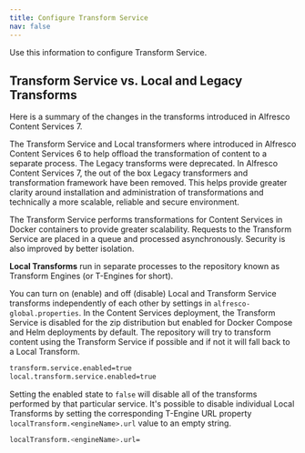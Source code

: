 ```yaml
---
title: Configure Transform Service
nav: false
---
```


Use this information to configure Transform Service.

## Transform Service vs. Local and Legacy Transforms

Here is a summary of the changes in the transforms introduced in Alfresco Content Services 7.

The Transform Service and Local transformers where introduced in Alfresco Content Services 6 to help offload the 
transformation of content to a separate process. The Legacy transforms were deprecated. In Alfresco Content Services 7, 
the out of the box Legacy transformers and transformation framework have been removed. This helps provide greater clarity 
around installation and administration of transformations and technically a more scalable, reliable and secure environment.

The Transform Service performs transformations for Content Services in Docker containers to provide greater scalability. 
Requests to the Transform Service are placed in a queue and processed asynchronously. Security is also improved by better isolation.

**Local Transforms** run in separate processes to the repository known as Transform Engines (or T-Engines for short).

You can turn on (enable) and off (disable) Local and Transform Service transforms independently of each other 
by settings in `alfresco-global.properties`. In the Content Services deployment, the Transform Service is disabled for the 
zip distribution but enabled for Docker Compose and Helm deployments by default. The repository will try to transform 
content using the Transform Service if possible and if not it will fall back to a Local Transform.

```bash
transform.service.enabled=true
local.transform.service.enabled=true
```

Setting the enabled state to `false` will disable all of the transforms performed by that particular service. It's 
possible to disable individual Local Transforms by setting the corresponding T-Engine URL property 
`localTransform.<engineName>.url` value to an empty string.

```bash
localTransform.<engineName>.url=
```
